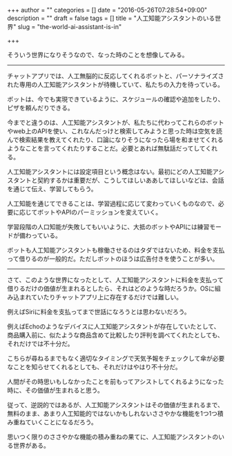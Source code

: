 +++
author = ""
categories = []
date = "2016-05-26T07:28:54+09:00"
description = ""
draft = false
tags = []
title = "人工知能アシスタントのいる世界"
slug = "the-world-ai-assistant-is-in"

+++

そういう世界になりそうなので、なった時のことを想像してみる。

----

チャットアプリでは、人工無脳的に反応してくれるボットと、パーソナライズされた専用の人工知能アシスタントが待機していて、私たちの入力を待っている。

ボットは、今でも実現できているように、スケジュールの確認や追加をしたり、ピザを頼んだりできる。

今までと違うのは、人工知能アシスタントが、私たちに代わってこれらのボットやweb上のAPIを使い、これなんだっけと検索してみようと思った時は空気を読んで検索結果を教えてくれたり、口論になりそうになったら場を和ませてくれるようなことを言ってくれたりすることだ。必要とあれば無駄話だってしてくれる。

人工知能アシスタントには設定項目という概念はない。最初にどの人工知能アシスタントと契約するかは重要だが、こうしてほしいああしてほしいなどは、会話を通じて伝え、学習してもらう。

人工知能を通じてできることは、学習過程に応じて変わっていくものなので、必要に応じてボットやAPIのパーミッションを変えていく。

学習段階の人口知能が失敗してもいいように、大抵のボットやAPIには練習モードが備わっている。

ボットも人工知能アシスタントも稼働させるのはタダではないため、料金を支払って借りるのが一般的だ。ただしボットのほうは広告付きを使うことが多い。

----

さて、このような世界になったとして、人工知能アシスタントに料金を支払って借りるだけの価値が生まれるとしたら、それはどのような時だろうか。OSに組み込まれていたりチャットアプリ上に存在するだけでは難しい。

例えばSiriに料金を支払ってまで世話になろうとは思わないだろう。

例えばEchoのようなデバイスに人工知能アシスタントが存在していたとして、商品購入前に、似たような商品含めて比較したり評判を調べてくれたとしても、それだけでは不十分だ。

こちらが尋ねるまでもなく適切なタイミングで天気予報をチェックして傘が必要なことを知らせてくれるとしても、それだけはやはり不十分だ。

人間がその時思いもしなかったことを前もってアシストしてくれるようになった時に、その価値が生まれると思う。

従って、逆説的ではあるが、人工知能アシスタントはその価値が生まれるまで、無料のまま、あまり人工知能的ではないかもしれないささやかな機能を1つ1つ積み重ねていくことになるだろう。

思いつく限りのささやかな機能の積み重ねの果てに、人工知能アシスタントのいる世界がある。
